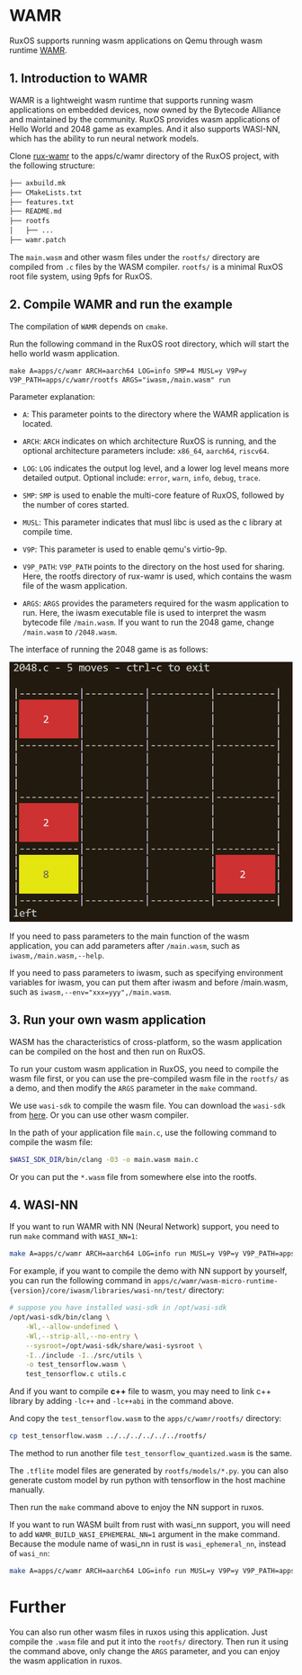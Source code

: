 # WAMR

RuxOS supports running wasm applications on Qemu through wasm runtime [WAMR](https://github.com/bytecodealliance/wasm-micro-runtime).

## 1. Introduction to WAMR

WAMR is a lightweight wasm runtime that supports running wasm applications on embedded devices, now owned by the Bytecode Alliance and maintained by the community. RuxOS provides wasm applications of Hello World and 2048 game as examples. And it also supports WASI-NN, which has the ability to run neural network models.

Clone [rux-wamr](https://github.com/syswonder/rux-wamr) to the apps/c/wamr directory of the RuxOS project, with the following structure:

```txt
├── axbuild.mk
├── CMakeLists.txt
├── features.txt
├── README.md
├── rootfs
│   ├── ...
├── wamr.patch
```

The `main.wasm` and other wasm files under the `rootfs/` directory are compiled from `.c` files by the WASM compiler. `rootfs/` is a minimal RuxOS root file system, using 9pfs for RuxOS.

## 2. Compile WAMR and run the example

The compilation of `WAMR` depends on `cmake`.

Run the following command in the RuxOS root directory, which will start the hello world wasm application.

```shell
make A=apps/c/wamr ARCH=aarch64 LOG=info SMP=4 MUSL=y V9P=y V9P_PATH=apps/c/wamr/rootfs ARGS="iwasm,/main.wasm" run
```

Parameter explanation:

* `A`: This parameter points to the directory where the WAMR application is located.

* `ARCH`: `ARCH` indicates on which architecture RuxOS is running, and the optional architecture parameters include: `x86_64`, `aarch64`, `riscv64`.

* `LOG`: `LOG` indicates the output log level, and a lower log level means more detailed output. Optional include: `error`, `warn`, `info`, `debug`, `trace`.

* `SMP`: `SMP` is used to enable the multi-core feature of RuxOS, followed by the number of cores started.

* `MUSL`: This parameter indicates that musl libc is used as the c library at compile time.

* `V9P`: This parameter is used to enable qemu's virtio-9p.

* `V9P_PATH`: `V9P_PATH` points to the directory on the host used for sharing. Here, the rootfs directory of rux-wamr is used, which contains the wasm file of the wasm application.

* `ARGS`: `ARGS` provides the parameters required for the wasm application to run. Here, the iwasm executable file is used to interpret the wasm bytecode file `/main.wasm`. If you want to run the 2048 game, change `/main.wasm` to `/2048.wasm`. 

The interface of running the 2048 game is as follows:

![2048](img/2048.png)

If you need to pass parameters to the main function of the wasm application, you can add parameters after `/main.wasm`, such as `iwasm,/main.wasm,--help`.

If you need to pass parameters to iwasm, such as specifying environment variables for iwasm, you can put them after iwasm and before /main.wasm, such as `iwasm,--env="xxx=yyy",/main.wasm`.

## 3. Run your own wasm application

WASM has the characteristics of cross-platform, so the wasm application can be compiled on the host and then run on RuxOS. 

To run your custom wasm application in RuxOS, you need to compile the wasm file first, or you can use the pre-compiled wasm file in the `rootfs/` as a demo, and then modify the `ARGS` parameter in the `make` command.

We use `wasi-sdk` to compile the wasm file. You can download the `wasi-sdk` from [here](https://github.com/WebAssembly/wasi-sdk). Or you can use other wasm compiler.

In the path of your application file `main.c`, use the following command to compile the wasm file:

```bash
$WASI_SDK_DIR/bin/clang -O3 -o main.wasm main.c
```

Or you can put the `*.wasm` file from somewhere else into the rootfs.

## 4. WASI-NN

If you want to run WAMR with NN (Neural Network) support, you need to run `make` command with `WASI_NN=1`:

```bash
make A=apps/c/wamr ARCH=aarch64 LOG=info run MUSL=y V9P=y V9P_PATH=apps/c/wamr/rootfs ARGS="iwasm,--env="TARGET=cpu",--dir=.,/test_tensorflow.wasm" WASI_NN=1
```

For example, if you want to compile the demo with NN support by yourself, you can run the following command in `apps/c/wamr/wasm-micro-runtime-{version}/core/iwasm/libraries/wasi-nn/test/` directory:

```bash
# suppose you have installed wasi-sdk in /opt/wasi-sdk
/opt/wasi-sdk/bin/clang \
    -Wl,--allow-undefined \
    -Wl,--strip-all,--no-entry \
    --sysroot=/opt/wasi-sdk/share/wasi-sysroot \
    -I../include -I../src/utils \
    -o test_tensorflow.wasm \
    test_tensorflow.c utils.c
```

And if you want to compile **c++** file to wasm, you may need to link c++ library by adding `-lc++` and `-lc++abi` in the command above.

And copy the `test_tensorflow.wasm` to the `apps/c/wamr/rootfs/` directory:

```bash
cp test_tensorflow.wasm ../../../../../../rootfs/
```

The method to run another file `test_tensorflow_quantized.wasm` is the same.

The `.tflite` model files are generated by `rootfs/models/*.py`. you can also generate custom model by run python with tensorflow in the host machine manually.

Then run the `make` command above to enjoy the NN support in ruxos.

If you want to run WASM built from rust with wasi_nn support, you will need to add `WAMR_BUILD_WASI_EPHEMERAL_NN=1` argument in the make command. Because the module name of wasi_nn in rust is `wasi_ephemeral_nn`, instead of `wasi_nn`:

```bash
make A=apps/c/wamr ARCH=aarch64 LOG=info run MUSL=y V9P=y V9P_PATH=apps/c/wamr/rootfs ARGS="iwasm,--env="TARGET=cpu",--dir=.,/built_from_rust.wasm" WASI_NN=1 WAMR_BUILD_WASI_EPHEMERAL_NN=1
```

# Further

You can also run other wasm files in ruxos using this application. Just compile the `.wasm` file and put it into the `rootfs/` directory. Then run it using the command above, only change the `ARGS` parameter, and you can enjoy the wasm application in ruxos.
